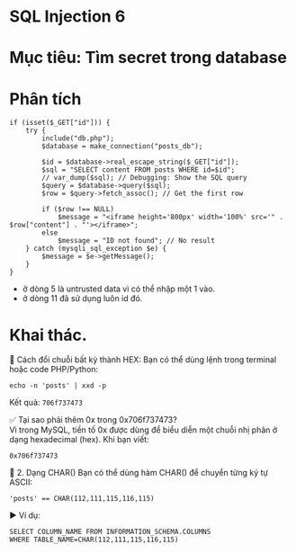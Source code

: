 # SQL Injection 6
# Mục tiêu: Tìm secret trong database
# Phân tích
```
if (isset($_GET["id"])) {
    try {
        include("db.php");
        $database = make_connection("posts_db");

        $id = $database->real_escape_string($_GET["id"]);
        $sql = "SELECT content FROM posts WHERE id=$id";
        // var_dump($sql); // Debugging: Show the SQL query
        $query = $database->query($sql);
        $row = $query->fetch_assoc(); // Get the first row

        if ($row !== NULL)
            $message = "<iframe height='800px' width='100%' src='" . $row["content"] . "'></iframe>";
        else
            $message = "ID not found"; // No result
    } catch (mysqli_sql_exception $e) {
        $message = $e->getMessage();
    }
}
```
- ở dòng 5 là untrusted data vì có thể nhập một 1 vào.
- ở dòng 11 đã sử dụng luôn id đó.
# Khai thác.
🔁 Cách đổi chuỗi bất kỳ thành HEX:
Bạn có thể dùng lệnh trong terminal hoặc code PHP/Python:
```
echo -n 'posts' | xxd -p
```
Kết quả: `706f737473`

✅ Tại sao phải thêm 0x trong 0x706f737473?  
Vì trong MySQL, tiền tố 0x được dùng để biểu diễn một chuỗi nhị phân ở dạng hexadecimal (hex). Khi bạn viết:
```
0x706f737473
```
🔣 2. Dạng CHAR()
Bạn có thể dùng hàm CHAR() để chuyển từng ký tự ASCII:
```
'posts' == CHAR(112,111,115,116,115)
```
▶ Ví dụ:
```
SELECT COLUMN_NAME FROM INFORMATION_SCHEMA.COLUMNS 
WHERE TABLE_NAME=CHAR(112,111,115,116,115)
```
